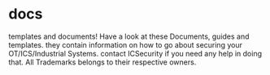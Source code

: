 # docs
templates and documents!
Have a look at these Documents, guides and templates.
they contain information on how to go about securing your OT/ICS/Industrial Systems.
contact ICSecurity if you need any help in doing that.
All Trademarks belongs to their respective owners.
